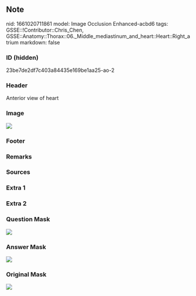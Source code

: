 ## Note
nid: 1661020711861
model: Image Occlusion Enhanced-acbd6
tags: GSSE::!Contributor::Chris_Chen, GSSE::Anatomy::Thorax::06._Middle_mediastinum_and_heart::Heart::Right_atrium
markdown: false

### ID (hidden)
23be7de2df7c403a84435e169be1aa25-ao-2

### Header
Anterior view of heart

### Image
<img src="tmpkn95it25.png">

### Footer


### Remarks


### Sources


### Extra 1


### Extra 2


### Question Mask
<img src="23be7de2df7c403a84435e169be1aa25-ao-2-Q.svg">

### Answer Mask
<img src="23be7de2df7c403a84435e169be1aa25-ao-2-A.svg">

### Original Mask
<img src="23be7de2df7c403a84435e169be1aa25-ao-O.svg">
